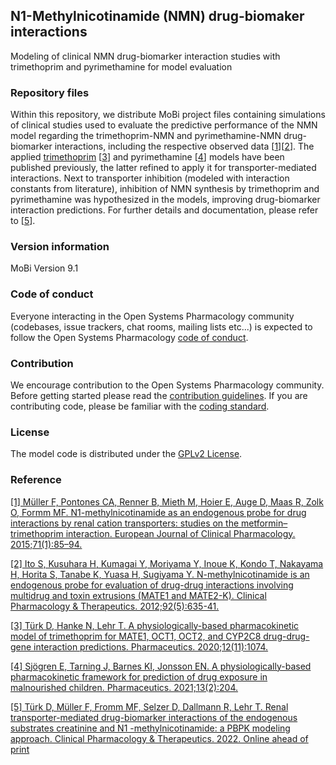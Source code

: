 ## N1-Methylnicotinamide (NMN) drug-biomaker interactions
Modeling of clinical NMN drug-biomarker interaction studies with trimethoprim and pyrimethamine for model evaluation

### Repository files
Within this repository, we distribute MoBi project files containing simulations of clinical studies used to evaluate the predictive performance of the NMN model regarding the trimethoprim-NMN and pyrimethamine-NMN drug-biomarker interactions, including the respective observed data [[1](#reference)][[2](#reference)]. The applied [trimethoprim](https://github.com/Open-Systems-Pharmacology/Trimethoprim-Model) [[3](#reference)] and pyrimethamine [[4](#reference)] models have been published previously, the latter refined to apply it for transporter-mediated interactions. Next to transporter inhibition (modeled with interaction constants from literature), inhibition of NMN synthesis by trimethoprim and pyrimethamine was hypothesized in the models, improving drug-biomarker interaction predictions. For further details and documentation, please refer to [[5](#reference)].

### Version information
MoBi Version 9.1

### Code of conduct
Everyone interacting in the Open Systems Pharmacology community (codebases, issue trackers, chat rooms, mailing lists etc...) is expected to follow the Open Systems Pharmacology [code of conduct](https://github.com/Open-Systems-Pharmacology/Suite/blob/master/CODE_OF_CONDUCT.md#contributor-covenant-code-of-conduct).

### Contribution
We encourage contribution to the Open Systems Pharmacology community. Before getting started please read the [contribution guidelines](https://github.com/Open-Systems-Pharmacology/Suite/blob/master/CONTRIBUTING.md#ways-to-contribute). If you are contributing code, please be familiar with the [coding standard](https://github.com/Open-Systems-Pharmacology/Suite/blob/master/CODING_STANDARDS.md#visual-studio-settings).

### License
The model code is distributed under the [GPLv2 License](https://github.com/Open-Systems-Pharmacology/Suite/blob/develop/LICENSE).

### Reference
[[1] Müller F, Pontones CA, Renner B, Mieth M, Hoier E, Auge D, Maas R, Zolk O, Formm MF. N1-methylnicotinamide as an endogenous probe for drug interactions by renal cation transporters: studies on the metformin–trimethoprim interaction. European Journal of Clinical Pharmacology. 2015;71(1):85–94.](https://link.springer.com/article/10.1007/s00228-014-1770-2)

[[2] Ito S, Kusuhara H, Kumagai Y, Moriyama Y, Inoue K, Kondo T, Nakayama H, Horita S, Tanabe K, Yuasa H, Sugiyama Y. N-methylnicotinamide is an endogenous probe for evaluation of drug-drug interactions involving multidrug and toxin extrusions (MATE1 and MATE2-K). Clinical Pharmacology & Therapeutics. 2012;92(5):635-41.](https://ascpt.onlinelibrary.wiley.com/doi/10.1038/clpt.2012.138)

[[3] Türk D, Hanke N, Lehr T. A physiologically-based pharmacokinetic model of trimethoprim for MATE1, OCT1, OCT2, and CYP2C8 drug-drug-gene interaction predictions. Pharmaceutics. 2020;12(11):1074.](https://www.mdpi.com/1999-4923/12/11/1074)

[[4] Sjögren E, Tarning J, Barnes KI, Jonsson EN. A physiologically-based pharmacokinetic framework for prediction of drug exposure in malnourished children. Pharmaceutics. 2021;13(2):204.](https://www.mdpi.com/1999-4923/13/2/204)

[[5] Türk D, Müller F, Fromm MF, Selzer D, Dallmann R, Lehr T. Renal transporter-mediated drug-biomarker interactions of the endogenous substrates creatinine and N1 -methylnicotinamide: a PBPK modeling approach. Clinical Pharmacology & Therapeutics. 2022. Online ahead of print](https://ascpt.onlinelibrary.wiley.com/doi/10.1002/cpt.2636)
